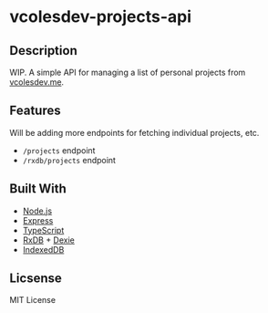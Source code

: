 # vcolesdev-projects-api

## Description

WIP. A simple API for managing a list of personal projects from [vcolesdev.me](https://vcoles.me).

## Features

Will be adding more endpoints for fetching individual projects, etc.

- `/projects` endpoint
- `/rxdb/projects` endpoint

## Built With

- [Node.js](https://nodejs.org/)
- [Express](https://expressjs.com/)
- [TypeScript](https://www.typescriptlang.org/)
- [RxDB](https://rxdb.info/) + [Dexie](https://dexie.org/)
- [IndexedDB](https://developer.mozilla.org/en-US/docs/Web/API/IndexedDB_API)

## Licsense

MIT License
